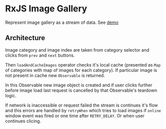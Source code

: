 # RxJS Image Gallery

Represent image gallery as a stream of data. See [demo](https://artemeesenin.github.io/rxjs-gallery/)

## Architecture

Image category and image index are taken from category selector and clicks from `prev` and `next` buttons.

Then `loadAndCacheImages` operator checks it's local cache (presented as `Map` of categories with map of images for each category). If particular image is not present in cache new `Observable` is returned.

In this Observable new image object is created and if user clicks further before image load last request is cancelled by that Observable's teardown logic.

If network is inaccessible or request failed the stream is continues it's flow and this errors are handled by `retryWhen` which tries to load images if `online` window event was fired or one time after `RETRY_DELAY`. Or when user continues clicing.
